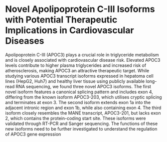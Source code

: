 # Novel Apolipoprotein C-III Isoforms with Potential Therapeutic Implications in Cardiovascular Diseases
Apolipoprotein C-III (APOC3) plays a crucial role in triglyceride metabolism and is closely associated with cardiovascular disease risk. Elevated APOC3 levels contribute to higher plasma triglycerides and increased risk of atherosclerosis, making APOC3 an attractive therapeutic target. While studying various APOC3 transcript isoforms expressed in hepatoma cell lines (HepG2, Huh7) and healthy liver tissue using publicly available long-read RNA sequencing, we found three novel APOC3 isoforms. The first novel isoform features a canonical splicing pattern and includes exon 4, differing from the known isoform APOC3-203, which utilises cryptic splicing and terminates at exon 3. The second isoform extends exon 1a into the adjacent intronic region and exon 1b, while also containing exon 4. The third isoform closely resembles the MANE transcript, APOC3-201, but lacks exon 2, which contains the protein-coding start site. These isoforms were validated through RT-PCR and Sanger sequencing. The functions of these new isoforms need to be further investigated to understand the regulation of APOC3 gene expression
